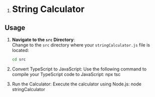 
1. # String Calculator

## Usage

1. **Navigate to the `src` Directory**:  
   Change to the `src` directory where your `stringCalculator.js` file is located:
   ```bash
   cd src
   
2. Convert TypeScript to JavaScript:
Use the following command to compile your TypeScript code to JavaScript:
npx tsc

3. Run the Calculator:
Execute the calculator using Node.js:
node stringCalculator
